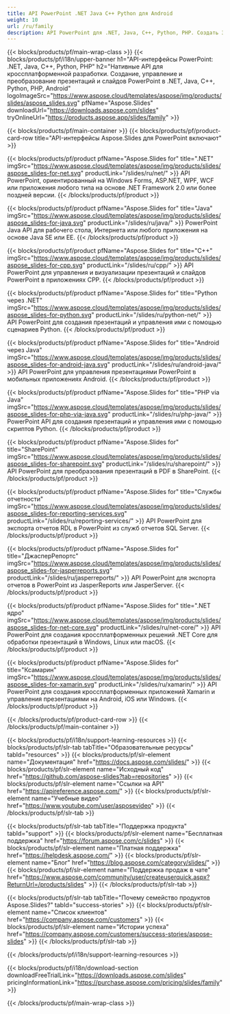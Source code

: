 ```yaml
---
title: API PowerPoint .NET Java C++ Python для Android
weight: 10
url: /ru/family
description: API PowerPoint для .NET, Java, C++, Python, PHP. Создать Записать Редактировать Рендеринг Печать PowerPoint PPT, PPTX, ODP. Экспорт слайдов в SSRS и JasperReports
---
```


{{< blocks/products/pf/main-wrap-class >}}
{{< blocks/products/pf/i18n/upper-banner h1="API-интерфейсы PowerPoint: .NET, Java, C++, Python, PHP" h2="Нативные API для кроссплатформенной разработки. Создание, управление и преобразование презентаций и слайдов PowerPoint в .NET, Java, C++, Python, PHP, Android" logoImageSrc="https://www.aspose.cloud/templates/aspose/img/products/slides/aspose_slides.svg" pfName="Aspose.Slides" downloadUrl="https://downloads.aspose.com/slides" tryOnlineUrl="https://products.aspose.app/slides/family" >}}

{{< blocks/products/pf/main-container >}}
{{< blocks/products/pf/product-card-row title="API-интерфейсы Aspose.Slides для PowerPoint включают" >}}

{{< blocks/products/pf/product pfName="Aspose.Slides for" title=".NET" imgSrc="https://www.aspose.cloud/templates/aspose/img/products/slides/aspose_slides-for-net.svg" productLink="/slides/ru/net/" >}}
API PowerPoint, ориентированный на Windows Forms, ASP.NET, WPF, WCF или приложения любого типа на основе .NET Framework 2.0 или более поздней версии.
{{< /blocks/products/pf/product >}}

{{< blocks/products/pf/product pfName="Aspose.Slides for" title="Java" imgSrc="https://www.aspose.cloud/templates/aspose/img/products/slides/aspose_slides-for-java.svg" productLink="/slides/ru/java/" >}}
PowerPoint Java API для рабочего стола, Интернета или любого приложения на основе Java SE или EE.
{{< /blocks/products/pf/product >}}

{{< blocks/products/pf/product pfName="Aspose.Slides for" title="C++" imgSrc="https://www.aspose.cloud/templates/aspose/img/products/slides/aspose_slides-for-cpp.svg" productLink="/slides/ru/cpp/" >}}
API PowerPoint для управления и визуализации презентаций и слайдов PowerPoint в приложениях CPP.
{{< /blocks/products/pf/product >}}

{{< blocks/products/pf/product pfName="Aspose.Slides for" title="Python через .NET" imgSrc="https://www.aspose.cloud/templates/aspose/img/products/slides/aspose_slides-for-python.svg" productLink="/slides/ru/python-net/" >}}
API PowerPoint для создания презентаций и управления ими с помощью сценариев Python.
{{< /blocks/products/pf/product >}}

{{< blocks/products/pf/product pfName="Aspose.Slides for" title="Android через Java" imgSrc="https://www.aspose.cloud/templates/aspose/img/products/slides/aspose_slides-for-android-java.svg" productLink="/slides/ru/android-java/" >}}
API PowerPoint для управления презентациями PowerPoint в мобильных приложениях Android.
{{< /blocks/products/pf/product >}}

{{< blocks/products/pf/product pfName="Aspose.Slides for" title="PHP via Java" imgSrc="https://www.aspose.cloud/templates/aspose/img/products/slides/aspose_slides-for-php-via-java.svg" productLink="/slides/ru/php-java/" >}}
PowerPoint API для создания презентаций и управления ими с помощью скриптов Python.
{{< /blocks/products/pf/product >}}

{{< blocks/products/pf/product pfName="Aspose.Slides for" title="SharePoint" imgSrc="https://www.aspose.cloud/templates/aspose/img/products/slides/aspose_slides-for-sharepoint.svg" productLink="/slides/ru/sharepoint/" >}}
API PowerPoint для преобразования презентаций в PDF в SharePoint.
{{< /blocks/products/pf/product >}}

{{< blocks/products/pf/product pfName="Aspose.Slides for" title="Службы отчетности" imgSrc="https://www.aspose.cloud/templates/aspose/img/products/slides/aspose_slides-for-reporting-services.svg" productLink="/slides/ru/reporting-services/" >}}
API PowerPoint для экспорта отчетов RDL в PowerPoint из служб отчетов SQL Server.
{{< /blocks/products/pf/product >}}

{{< blocks/products/pf/product pfName="Aspose.Slides for" title="ДжасперРепортс" imgSrc="https://www.aspose.cloud/templates/aspose/img/products/slides/aspose_slides-for-jasperreports.svg" productLink="/slides/ru/jasperreports/" >}}
API PowerPoint для экспорта отчетов в PowerPoint из JasperReports или JasperServer.
{{< /blocks/products/pf/product >}}

{{< blocks/products/pf/product pfName="Aspose.Slides for" title=".NET ядро" imgSrc="https://www.aspose.cloud/templates/aspose/img/products/slides/aspose_slides-for-net-core.svg" productLink="/slides/ru/net-core/" >}}
API PowerPoint для создания кроссплатформенных решений .NET Core для обработки презентаций в Windows, Linux или macOS.
{{< /blocks/products/pf/product >}}

{{< blocks/products/pf/product pfName="Aspose.Slides for" title="Ксамарин" imgSrc="https://www.aspose.cloud/templates/aspose/img/products/slides/aspose_slides-for-xamarin.svg" productLink="/slides/ru/xamarin/" >}}
API PowerPoint для создания кроссплатформенных приложений Xamarin и управления презентациями на Android, iOS или Windows.
{{< /blocks/products/pf/product >}}

{{< /blocks/products/pf/product-card-row >}}
{{< /blocks/products/pf/main-container >}}

{{< blocks/products/pf/i18n/support-learning-resources >}}
{{< blocks/products/pf/slr-tab tabTitle="Образовательные ресурсы" tabId="resources" >}}
{{< blocks/products/pf/slr-element name="Документация" href="https://docs.aspose.com/slides/" >}}
{{< blocks/products/pf/slr-element name="Исходный код" href="https://github.com/aspose-slides?tab=repositories" >}}
{{< blocks/products/pf/slr-element name="Ссылки на API" href="https://apireference.aspose.com/" >}}
{{< blocks/products/pf/slr-element name="Учебные видео" href="https://www.youtube.com/user/asposevideo" >}}
{{< /blocks/products/pf/slr-tab >}}

{{< blocks/products/pf/slr-tab tabTitle="Поддержка продукта" tabId="support" >}}
{{< blocks/products/pf/slr-element name="Бесплатная поддержка" href="https://forum.aspose.com/c/slides" >}}
{{< blocks/products/pf/slr-element name="Платная поддержка" href="https://helpdesk.aspose.com/" >}}
{{< blocks/products/pf/slr-element name="Блог" href="https://blog.aspose.com/category/slides/" >}}
{{< blocks/products/pf/slr-element name="Поддержка продаж в чате" href="https://www.aspose.com/community/user/createuserquick.aspx?ReturnUrl=/products/slides" >}}
{{< /blocks/products/pf/slr-tab >}}

{{< blocks/products/pf/slr-tab tabTitle="Почему семейство продуктов Aspose.Slides?" tabId="success-stories" >}}
{{< blocks/products/pf/slr-element name="Список клиентов" href="https://company.aspose.com/customers" >}}
{{< blocks/products/pf/slr-element name="Истории успеха" href="https://company.aspose.com/customers/success-stories/aspose-slides" >}}
{{< /blocks/products/pf/slr-tab >}}

{{< /blocks/products/pf/i18n/support-learning-resources >}}

{{< blocks/products/pf/i18n/download-section downloadFreeTrialLink="https://downloads.aspose.com/slides" pricingInformationLink="https://purchase.aspose.com/pricing/slides/family" >}}

{{< /blocks/products/pf/main-wrap-class >}}